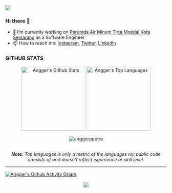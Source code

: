 <img src="https://raw.githubusercontent.com/halfrost/halfrost/master/icons/header_.png">

### Hi there 👋

- 🔭 I’m currently working on [Perumda Air Minum Tirta Moedal Kota Semarang](https://pdamkotasmg.co.id) as a Software Engineer
- 📫 How to reach me: [Instagram](https://instagram.com/anggerpputro), [Twitter](https://twitter.com/anggerpputro), [LinkedIn](https://linked.in/anggerpputro)

### GITHUB STATS

<diV>
  <div align="center">
    <a href="#"><img alt="Angger's Github Stats" src="https://github-readme-stats.vercel.app/api?username=anggerpputro&show_icons=true&include_all_commits=true&count_private=true&theme=react&hide_border=true&bg_color=0D1117&title_color=5ce1e6&icon_color=5ce1e6" height="200"/></a>
    <a href="#"><img alt="Angger's Top Languages" src="https://github-readme-stats.vercel.app/api/top-langs/?username=anggerpputro&langs_count=10&layout=compact&theme=react&hide_border=true&bg_color=0D1117&title_color=5ce1e6&icon_color=5ce1e6" height="200"/></a>
   <p align="center"> <img src="https://komarev.com/ghpvc/?username=anggerpputro&label=Profile%20views&color=0e75b6&style=flat" alt="anggerpputro" /> </p>
    <br/>
    <i><b>Note:</b> Top languages is only a metric of the languages my public code consists of and doesn't reflect experience or skill level.</i>
  </div>

  <hr/>

  <!--<div>
    <a href="#"><img alt="Angger's Activity Graph" src="https://activity-graph.herokuapp.com/graph?username=anggerpputro&custom_title=Angger's%20Contribution%20Graph&bg_color=0D1117&color=5ce1e6&line=FFFFFF&point=5ce1e6&hide_border=true" /></a>
  <div> -->
  <!-- <div>
    [![Angger's github activity graph](https://github-readme-activity-graph.vercel.app/graph?username=anggerpputro&theme=react-dark)](https://github.com/ashutosh00710/github-readme-activity-graph)
  </div> -->
  <div>
    <a href="#"><img alt="Angger's Github Activity Graph" src="https://github-readme-activity-graph.vercel.app/graph?username=anggerpputro&theme=react-dark" /></a>
  <div>
</div>
<br/>

<div align="center">
  <img src="https://github-profile-trophy.vercel.app/?username=anggerpputro&column=8&theme=radical" />
</div>
<br/>


<!--
| --- | --- |
| --- | --- |
| [![anggerpputro's GitHub stats](https://github-readme-stats.vercel.app/api?username=anggerpputro&show_icons=true&hide_border=true&count_private=true&include_all_commits=true)](https://github-readme-stats.vercel.app/api?username=anggerpputro) | [![Top Langs](https://github-readme-stats.vercel.app/api/top-langs/?username=anggerpputro&langs_count=8&layout=compact&show_icons=true&hide_border=true&count_private=true&include_all_commits=true)](https://github-readme-stats.vercel.app/api/top-langs/?username=anggerpputro) |
| [![anggerpputro's wakatime stats](https://github-readme-stats.vercel.app/api/wakatime?username=anggerpputro&layout=compact&show_icons=true&hide_border=true&count_private=true&include_all_commits=true)](https://github-readme-stats.vercel.app/api/wakatime?username=anggerpputro) | --- |
-->

<!--
**anggerpputro/anggerpputro** is a ✨ _special_ ✨ repository because its `README.md` (this file) appears on your GitHub profile.

Here are some ideas to get you started:

- 🌱 I’m currently learning ...
- 👯 I’m looking to collaborate on ...
- 🤔 I’m looking for help with ...
- 💬 Ask me about ...
- 😄 Pronouns: ...
- ⚡ Fun fact: ...
-->
